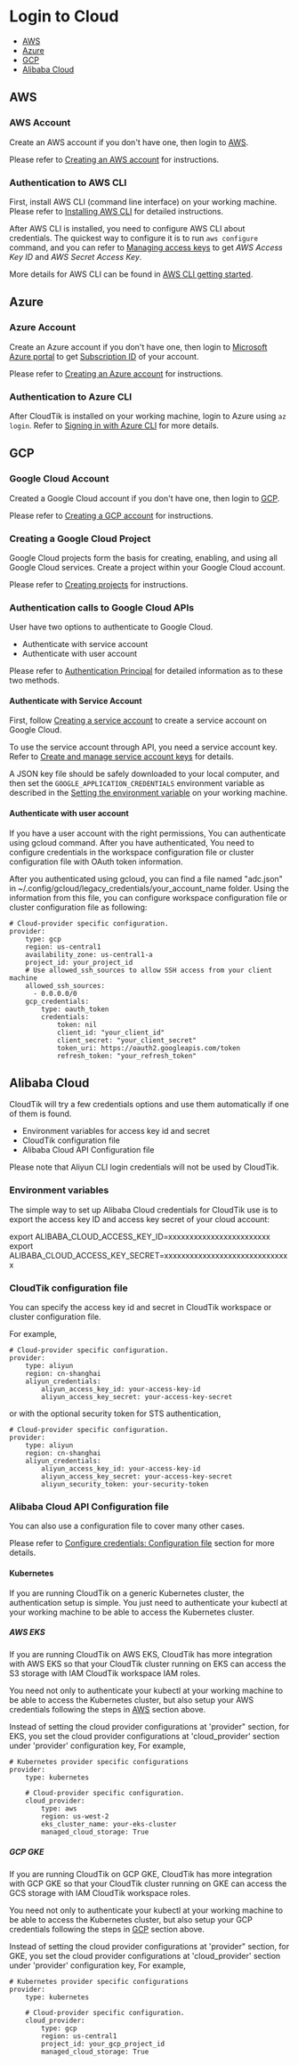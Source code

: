 # Login to Cloud

- [AWS](#aws)
- [Azure](#azure)
- [GCP](#gcp)
- [Alibaba Cloud](#alibaba-cloud)

## AWS

### AWS Account

Create an AWS account if you don't have one, then login to [AWS](https://console.aws.amazon.com/).

Please refer to [Creating an AWS account](https://aws.amazon.com/premiumsupport/knowledge-center/create-and-activate-aws-account/)
for instructions.

### Authentication to AWS CLI

First, install AWS CLI (command line interface) on your working machine. Please refer to
[Installing AWS CLI](https://docs.aws.amazon.com/cli/latest/userguide/getting-started-install.html)
for detailed instructions.

After AWS CLI is installed, you need to configure AWS CLI about credentials. The quickest way to configure it 
is to run `aws configure` command, and you can refer to
[Managing access keys](https://docs.aws.amazon.com/IAM/latest/UserGuide/id_credentials_access-keys.html#Using_CreateAccessKey)
to get *AWS Access Key ID* and *AWS Secret Access Key*.

More details for AWS CLI can be found in [AWS CLI getting started](https://github.com/aws/aws-cli/tree/v2#getting-started).

## Azure

### Azure Account

Create an Azure account if you don't have one, then login to [Microsoft Azure portal](https://portal.azure.com/) to get
[Subscription ID](https://docs.microsoft.com/en-us/azure/azure-portal/get-subscription-tenant-id#find-your-azure-subscription)
of your account.

Please refer to [Creating an Azure account](https://docs.microsoft.com/en-us/learn/modules/create-an-azure-account/)
for instructions.

### Authentication to Azure CLI

After CloudTik is installed on your working machine, login to Azure using `az login`.
Refer to [Signing in with Azure CLI](https://docs.microsoft.com/en-us/cli/azure/authenticate-azure-cli) for more details.

## GCP

### Google Cloud Account

Created a Google Cloud account if you don't have one, then login to [GCP](https://console.cloud.google.com/).

Please refer to [Creating a GCP account](https://cloud.google.com/apigee/docs/hybrid/v1.3/precog-gcpaccount)
for instructions.

### Creating a Google Cloud Project

Google Cloud projects form the basis for creating, enabling, and using all Google Cloud services.
Create a project within your Google Cloud account. 

Please refer to [Creating projects](https://cloud.google.com/resource-manager/docs/creating-managing-projects) for instructions.

### Authentication calls to Google Cloud APIs
User have two options to authenticate to Google Cloud.
- Authenticate with service account
- Authenticate with user account

Please refer to [Authentication Principal](https://cloud.google.com/docs/authentication#principal)
for detailed information as to these two methods.

#### Authenticate with Service Account
First, follow [Creating a service account](https://cloud.google.com/docs/authentication/getting-started#creating_a_service_account)
to create a service account on Google Cloud. 

To use the service account through API, you need a service account key. Refer to [Create and manage service account keys](https://cloud.google.com/iam/docs/creating-managing-service-account-keys) for details.

A JSON key file should be safely downloaded to your local computer, and then set the `GOOGLE_APPLICATION_CREDENTIALS` environment
variable as described in the [Setting the environment variable](https://cloud.google.com/docs/authentication/getting-started#setting_the_environment_variable)
on your working machine.

#### Authenticate with user account
If you have a user account with the right permissions,
You can authenticate using gcloud command. After you have authenticated,
You need to configure credentials in the workspace configuration file
or cluster configuration file with OAuth token information.

After you authenticated using gcloud, you can find a file named "adc.json"
in ~/.config/gcloud/legacy_credentials/your_account_name folder.
Using the information from this file, you can configure workspace configuration file
or cluster configuration file as following:

```
# Cloud-provider specific configuration.
provider:
    type: gcp
    region: us-central1
    availability_zone: us-central1-a
    project_id: your_project_id
    # Use allowed_ssh_sources to allow SSH access from your client machine
    allowed_ssh_sources:
      - 0.0.0.0/0
    gcp_credentials:
        type: oauth_token
        credentials:
            token: nil
            client_id: "your_client_id"
            client_secret: "your_client_secret"
            token_uri: https://oauth2.googleapis.com/token
            refresh_token: "your_refresh_token"
```

## Alibaba Cloud

CloudTik will try a few credentials options and use them automatically
if one of them is found.
- Environment variables for access key id and secret
- CloudTik configuration file
- Alibaba Cloud API Configuration file

Please note that Aliyun CLI login credentials will not be used by CloudTik.

### Environment variables
The simple way to set up Alibaba Cloud credentials for CloudTik use is
to export the access key ID and access key secret of your cloud account:

export ALIBABA_CLOUD_ACCESS_KEY_ID=xxxxxxxxxxxxxxxxxxxxxxxx
export ALIBABA_CLOUD_ACCESS_KEY_SECRET=xxxxxxxxxxxxxxxxxxxxxxxxxxxxxx

### CloudTik configuration file
You can specify the access key id and secret in CloudTik workspace or cluster configuration file.

For example,
```
# Cloud-provider specific configuration.
provider:
    type: aliyun
    region: cn-shanghai
    aliyun_credentials:
        aliyun_access_key_id: your-access-key-id
        aliyun_access_key_secret: your-access-key-secret
```

or with the optional security token for STS authentication,
```
# Cloud-provider specific configuration.
provider:
    type: aliyun
    region: cn-shanghai
    aliyun_credentials:
        aliyun_access_key_id: your-access-key-id
        aliyun_access_key_secret: your-access-key-secret
        aliyun_security_token: your-security-token
```

### Alibaba Cloud API Configuration file
You can also use a configuration file to cover many other cases.

Please refer to [Configure credentials: Configuration file](https://www.alibabacloud.com/help/en/alibaba-cloud-sdk-262060/latest/configure-credentials-378659)
section for more details.

#### Kubernetes
If you are running CloudTik on a generic Kubernetes cluster, the authentication setup is simple.
You just need to authenticate your kubectl at your working machine to be able to access the Kubernetes cluster.

##### AWS EKS
If you are running CloudTik on AWS EKS, CloudTik has more integration with AWS EKS
so that your CloudTik cluster running on EKS can access the S3 storage with IAM CloudTik workspace IAM roles.

You need not only to authenticate your kubectl at your working machine to be able to access the Kubernetes cluster,
but also setup your AWS credentials following the steps in [AWS](#aws) section above.

Instead of setting the cloud provider configurations at 'provider" section,
for EKS, you set the cloud provider configurations at 'cloud_provider' section under 'provider' configuration key,
For example,

```
# Kubernetes provider specific configurations
provider:
    type: kubernetes

    # Cloud-provider specific configuration.
    cloud_provider:
        type: aws
        region: us-west-2
        eks_cluster_name: your-eks-cluster
        managed_cloud_storage: True
```

##### GCP GKE
If you are running CloudTik on GCP GKE, CloudTik has more integration with GCP GKE
so that your CloudTik cluster running on GKE can access the GCS storage with IAM CloudTik workspace roles.

You need not only to authenticate your kubectl at your working machine to be able to access the Kubernetes cluster,
but also setup your GCP credentials following the steps in [GCP](#gcp) section above.

Instead of setting the cloud provider configurations at 'provider" section,
for GKE, you set the cloud provider configurations at 'cloud_provider' section under 'provider' configuration key,
For example,

```
# Kubernetes provider specific configurations
provider:
    type: kubernetes

    # Cloud-provider specific configuration.
    cloud_provider:
        type: gcp
        region: us-central1
        project_id: your_gcp_project_id
        managed_cloud_storage: True
```

